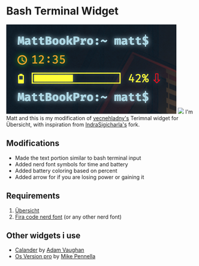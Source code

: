 # Bash Terminal Widget
![](screenshot1.png)
![](screenshot0.png)
I'm Matt and this is my modification of [vecnehladny's](https://github.com/vecnehladny/ubersicht-termina-widget) Terimnal widget for Übersicht, with inspiration from [IndraSigicharla's](https://github.com/IndraSigicharla/ubersicht-terminal-widget) fork.
## Modifications
* Made the text portion similar to bash terminal input
* Added nerd font symbols for time and battery
* Added battery coloring based on percent
* Added arrow for if you are losing power or gaining it
## Requirements
1. [Übersicht](http://tracesof.net/uebersicht/)
2. [Fira code nerd font](https://github.com/ryanoasis/nerd-fonts/releases/download/v2.2.2/FiraCode.zip) (or any other nerd font)
## Other widgets i use
* [Calander](https://github.com/felixhageloh/uebersicht-widgets/tree/master/calendar) by [Adam Vaughan](https://github.com/adamvaughan)
* [Os Version pro](https://github.com/mpen01/os-version-pro) by [Mike Pennella](https://github.com/mpen01/)
